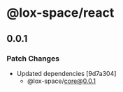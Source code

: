# @lox-space/react

## 0.0.1

### Patch Changes

- Updated dependencies [9d7a304]
  - @lox-space/core@0.0.1
